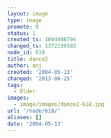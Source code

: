 ```yaml
---
layout: image
type: image
promote: 0
status: 1
created_ts: 1084406794
changed_ts: 1372159383
node_id: 618
title: dance2
author: anj
created: '2004-05-13'
changed: '2013-06-25'
tags:
  - Older
images:
  - image/images/dance2-618.jpg
url: "/node/618/"
aliases: []
date: '2004-05-13'
---
```


